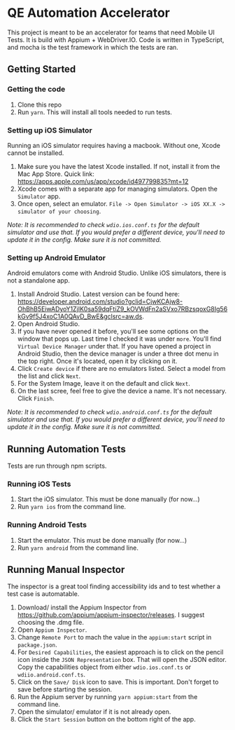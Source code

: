 # QE Automation  Accelerator

This project is meant to be an accelerator for teams that need Mobile UI Tests. It is build with Appium + WebDriver.IO.
Code is written in TypeScript, and mocha is the test framework in which the tests are ran.

## Getting Started

### Getting the code
1. Clone this repo
2. Run `yarn`. This will install all tools needed to run tests.

### Setting up iOS Simulator
Running an iOS simulator requires having a macbook. Without one, Xcode cannot be installed.

1. Make sure you have the latest Xcode installed. If not, install it from the Mac App Store. Quick link: https://apps.apple.com/us/app/xcode/id497799835?mt=12
2. Xcode comes with a separate app for managing simulators. Open the `Simulator` app.
3. Once open, select an emulator. `File -> Open Simulator -> iOS XX.X -> simulator of your choosing`.

_Note: It is recommended to check `wdio.ios.conf.ts` for the default simulator and use that. If you would prefer a
different device, you'll need to update it in the config. Make sure it is not committed._

### Setting up Android Emulator
Android emulators come with Android Studio. Unlike iOS simulators, there is not a standalone app.

1. Install Android Studio. Latest version can be found here: https://developer.android.com/studio?gclid=CjwKCAjw8-OhBhB5EiwADyoY1ZjIK0sa59dqFtiZ9_kOVWdFn2aSVxo7RBzsqoxG8Ig56kGv9f5J4xoC1A0QAvD_BwE&gclsrc=aw.ds.
2. Open Android Studio.
3. If you have never opened it before, you'll see some options on the window that pops up. Last time I checked
it was under `more`. You'll find `Virtual Device Manager` under that. If you have opened a project in Android Studio,
then the device manager is under a three dot menu in the top right. Once it's located, open it by clicking on it.
4. Click `Create device` if there are no emulators listed. Select a model from the list and click `Next`.
5. For the System Image, leave it on the default and click `Next`.
6. On the last scree, feel free to give the device a name. It's not necessary. Click `Finish`.

_Note: It is recommended to check `wdio.android.conf.ts` for the default simulator and use that. If you would prefer a
different device, you'll need to update it in the config. Make sure it is not committed._

## Running Automation Tests
Tests are run through npm scripts.

### Running iOS Tests
1. Start the iOS simulator. This must be done manually (for now...)
2. Run `yarn ios` from the command line.

### Running Android Tests
1. Start the emulator. This must be done manually (for now...)
2. Run `yarn android` from the command line.

## Running Manual Inspector
The inspector is a great tool finding accessibility ids and to test whether a test case is automatable.

1. Download/ install the Appium Inspector from https://github.com/appium/appium-inspector/releases. I suggest choosing the .dmg file.
2. Open `Appium Inspector`.
3. Change `Remote Port` to mach the value in the `appium:start` script in `package.json`.
4. For `Desired Capabilities`, the easiest approach is to click on the pencil icon inside the `JSON Representation`
 box. That will open the JSON editor. Copy the capabilities object from either `wdio.ios.conf.ts` or `wdiio.android.conf.ts`.
5. Click on the `Save/ Disk` icon to save. This is important. Don't forget to save before starting the session.
6. Run the Appium server by running `yarn appium:start` from the command line.
7. Open the simulator/ emulator if it is not already open.
8. Click the `Start Session` button on the bottom right of the app.
